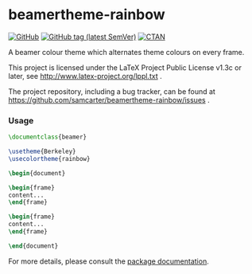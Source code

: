 # beamertheme-rainbow

[![GitHub](https://img.shields.io/github/license/samcarter/beamertheme-rainbow.svg?color=blue)](http://www.latex-project.org/lppl.txt)
[![GitHub tag (latest SemVer)](https://img.shields.io/github/tag/samcarter/beamertheme-rainbow.svg?label=current%20version)](https://github.com/samcarter/beamertheme-rainbow/releases/latest)
[![CTAN](https://img.shields.io/ctan/v/beamertheme-rainbow.svg)](https://ctan.org/pkg/beamertheme-rainbow)

A beamer colour theme which alternates theme colours on every frame.

This project is licensed under the LaTeX Project Public License v1.3c or later, see http://www.latex-project.org/lppl.txt .

The project repository, including a bug tracker, can be found at https://github.com/samcarter/beamertheme-rainbow/issues .

### Usage

```latex
\documentclass{beamer}

\usetheme{Berkeley}
\usecolortheme{rainbow}

\begin{document}

\begin{frame}
content...
\end{frame}

\begin{frame}
content...
\end{frame}

\end{document}
```

For more details, please consult the [package documentation](https://github.com/samcarter/beamertheme-rainbow/blob/main/DOCUMENTATION.pdf).
